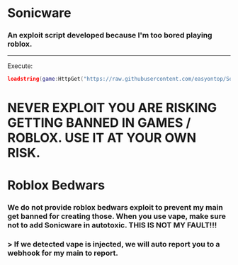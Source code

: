 # Sonicware
### An exploit script developed because I'm too bored playing roblox.
-------
Execute:
```lua
loadstring(game:HttpGet("https://raw.githubusercontent.com/easyontop/Sonicware/main/Execute.lua"))()
```

# NEVER EXPLOIT YOU ARE RISKING GETTING BANNED IN GAMES / ROBLOX. USE IT AT YOUR OWN RISK.


# Roblox Bedwars
### We do not provide roblox bedwars exploit to prevent my main get banned for creating those. When you use vape, make sure not to add Sonicware in autotoxic. THIS IS NOT MY FAULT!!! 
### > If we detected vape is injected, we will auto report you to a webhook for my main to report.